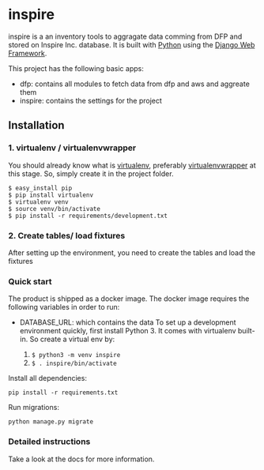 

# inspire

inspire is a an inventory tools to aggragate data comming from DFP and stored on Inspire Inc. database. It is built with [Python][0] using the [Django Web Framework][1].

This project has the following basic apps:

* dfp: contains all modules to fetch data from dfp and aws and aggreate them
* inspire: contains the settings for the project

## Installation

### 1. virtualenv / virtualenvwrapper
You should already know what is [virtualenv](http://www.virtualenv.org/), preferably [virtualenvwrapper](http://www.doughellmann.com/projects/virtualenvwrapper/) at this stage. So, simply create it in the project folder.
```
$ easy_install pip
$ pip install virtualenv
$ virtualenv venv
$ source venv/bin/activate
$ pip install -r requirements/development.txt
```

### 2. Create tables/ load fixtures
After setting up the environment, you need to create the tables and load the fixtures
### Quick start

The product is shipped as a docker image. The docker image requires the following variables in order to run:
* DATABASE_URL: which contains the data 
To set up a development environment quickly, first install Python 3. It
comes with virtualenv built-in. So create a virtual env by:

    1. `$ python3 -m venv inspire`
    2. `$ . inspire/bin/activate`

Install all dependencies:

    pip install -r requirements.txt

Run migrations:

    python manage.py migrate

### Detailed instructions

Take a look at the docs for more information.

[0]: https://www.python.org/
[1]: https://www.djangoproject.com/
